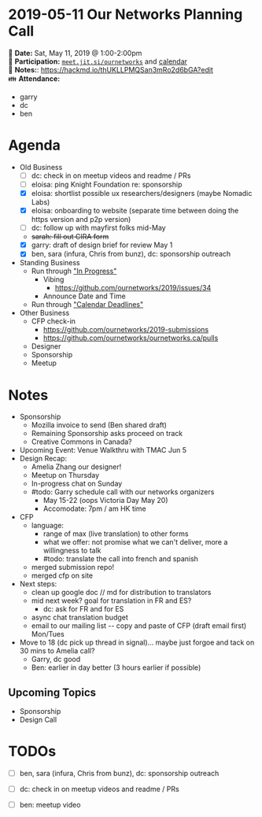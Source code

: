 # 2019-05-11 Our Networks Planning Call

:date: **Date:** Sat, May 11, 2019 @ 1:00-2:00pm  
:raising_hand: **Participation:** [`meet.jit.si/ournetworks`](https://meet.jit.si/ournetworks) and [calendar](https://calendar.google.com/calendar/embed?src=aers7atolh0uurlfmkoki9kikg%40group.calendar.google.com&ctz=America%2FToronto)  
:notebook: **Notes:**: https://hackmd.io/thUKLLPMQSan3mRo2d6bGA?edit  
:family: **Attendance:**
- garry 
- dc
- ben

# Agenda

- Old Business
    - [ ] dc: check in on meetup videos and readme / PRs
    - [ ] eloisa: ping Knight Foundation re: sponsorship
    - [x] eloisa: shortlist possible ux researchers/designers (maybe Nomadic Labs)
    - [x] eloisa: onboarding to website (separate time between doing the https version and p2p version)
    - [ ] dc: follow up with mayfirst folks mid-May
    - ~~sarah: fill out CIRA form~~
    - [x] garry: draft of design brief for review May 1
    - [x] ben, sara (infura, Chris from bunz), dc: sponsorship outreach
- Standing Business
  - Run through ["In Progress"](https://github.com/ournetworks/2019/projects/1)
      - Vibing 
          - https://github.com/ournetworks/2019/issues/34
      - Announce Date and Time
  - Run through ["Calendar Deadlines"](https://calendar.google.com/calendar/embed?src=aers7atolh0uurlfmkoki9kikg%40group.calendar.google.com&ctz=America%2FToronto)
- Other Business
    - CFP check-in
        - https://github.com/ournetworks/2019-submissions
        - https://github.com/ournetworks/ournetworks.ca/pulls
    - Designer
    - Sponsorship
    - Meetup 

# Notes

- Sponsorship
    - Mozilla invoice to send (Ben shared draft)
    - Remaining Sponsorship asks proceed on track
    - Creative Commons in Canada?
- Upcoming Event: Venue Walkthru with TMAC Jun 5
- Design Recap:
    - Amelia Zhang our designer!
    - Meetup on Thursday
    - In-progress chat on Sunday
    - #todo: Garry schedule call with our networks organizers
        - May 15-22 (oops Victoria Day May 20)
        - Accomodate: 7pm / am HK time
- CFP 
    - language:
        - range of max (live translation) to other forms 
        - what we offer: not promise what we can't deliver, more a willingness to talk
        - #todo: translate the call into french and spanish
    - merged submission repo!
    - merged cfp on site 
- Next steps:
    - clean up google doc // md for distribution to translators
    - mid next week? goal for translation in FR and ES?
        - dc: ask for FR and for ES 
    - async chat translation budget
    - email to our mailing list -- copy and paste of CFP (draft email first) Mon/Tues
- Move to 18 (dc pick up thread in signal)... maybe just forgoe and tack on 30 mins to Amelia call?
    - Garry, dc good
    - Ben: earlier in day better (3 hours earlier if possible)

## Upcoming Topics

- Sponsorship
- Design Call

# TODOs

- [ ] ben, sara (infura, Chris from bunz), dc: sponsorship outreach
- [ ] dc: check in on meetup videos and readme / PRs
- [ ] ben: meetup video 

